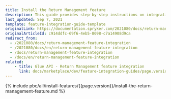 ```yaml
---
title: Install the Return Management feature
description: This guide provides step-by-step instructions on integrating the Return Management feature into your project.
last_updated: Sep 7, 2021
template: feature-integration-guide-template
originalLink: https://documentation.spryker.com/2021080/docs/return-management-feature-integration
originalArticleId: c914ddfc-69f6-4eb5-8098-c7a14908d9ca
redirect_from:
  - /2021080/docs/return-management-feature-integration
  - /2021080/docs/en/return-management-feature-integration
  - /docs/return-management-feature-integration
  - /docs/en/return-management-feature-integration
related:
    - title: Glue API - Return Management feature integration
      link: docs/marketplace/dev/feature-integration-guides/page.version/glue/marketplace-return-management-feature-integration.html
---
```


{% include pbc/all/install-features/{{page.version}}/install-the-return-management-feature.md %} <!-- To edit, see /_includes/pbc/all/install-features/202204.0/install-the-return-management-feature.md -->
